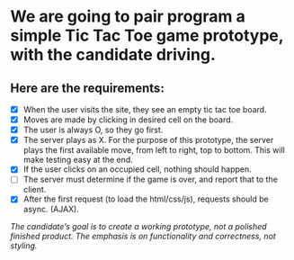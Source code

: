 # We are going to pair program a simple Tic Tac Toe game prototype, with the candidate driving.

## Here are the requirements:

 - [x] When the user visits the site, they see an empty tic tac toe board.
 - [x] Moves are made by clicking in desired cell on the board.
 - [x] The user is always O, so they go first.
 - [x] The server plays as X. For the purpose of this prototype, the server plays the first available move, from left to right, top to bottom. This will make testing easy at the end.
 - [x] If the user clicks on an occupied cell, nothing should happen.
 - [ ] The server must determine if the game is over, and report that to the client.
 - [x] After the first request (to load the html/css/js), requests should be async. (AJAX).

 _The candidate’s goal is to create a working prototype, not a polished finished product. The emphasis is on functionality and correctness, not styling._
